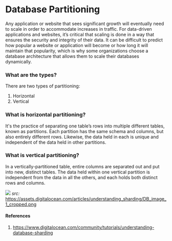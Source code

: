 # Database Partitioning
Any application or website that sees significant growth will eventually need to scale in order to accommodate increases in traffic. For data-driven applications and websites, it’s critical that scaling is done in a way that ensures the security and integrity of their data. It can be difficult to predict how popular a website or application will become or how long it will maintain that popularity, which is why some organizations choose a database architecture that allows them to scale their databases dynamically.

### What are the types?
There are two types of partitioning:
1. Horizontal
2. Vertical

### What is horizontal partitioning?
It's the practice of separating one table’s rows into multiple different tables, known as partitions. Each partition has the same schema and columns, but also entirely different rows. Likewise, the data held in each is unique and independent of the data held in other partitions.

### What is vertical partitioning?
In a vertically-partitioned table, entire columns are separated out and put into new, distinct tables. The data held within one vertical partition is independent from the data in all the others, and each holds both distinct rows and columns.

![](https://assets.digitalocean.com/articles/understanding_sharding/DB_image_1_cropped.png)
*src:* https://assets.digitalocean.com/articles/understanding_sharding/DB_image_1_cropped.png

#### References
1. https://www.digitalocean.com/community/tutorials/understanding-database-sharding
